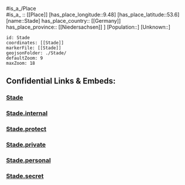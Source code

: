 ﻿---
location: [53.6,9.48] 
mapmarker: city
mapzoom: [7,12] 
type: City
tags:
- geo/City


SpocWebEntityId: 34501
isDeleted: false
confidential: public

---
#is_a_/Place  
#is_a_ :: [[Place]] 
[has_place_longitude::9.48] 
[has_place_latitude::53.6] 
[name::Stade] 
has_place_country:: [[Germany]]  
has_place_province:: [[Niedersachsen]] ] 
[Population::] 
[Unknown::] 


```leaflet
id: Stade
coordinates: [[Stade]] 
markerFile: [[Stade]] 
geojsonFolder: ./Stade/
defaultZoom: 9 
maxZoom: 18
```


## Confidential Links & Embeds: 

### [Stade](/_public/Earth/Continent/Europe/Europe~Central/Germany/Germany~West/Niedersachsen/counties~Niedersachsen/Stade.md) 

### [Stade.internal](/_internal/Earth/Continent/Europe/Europe~Central/Germany/Germany~West/Niedersachsen/counties~Niedersachsen/Stade.internal.md) 

### [Stade.protect](/_protect/Earth/Continent/Europe/Europe~Central/Germany/Germany~West/Niedersachsen/counties~Niedersachsen/Stade.protect.md) 

### [Stade.private](/_private/Earth/Continent/Europe/Europe~Central/Germany/Germany~West/Niedersachsen/counties~Niedersachsen/Stade.private.md) 

### [Stade.personal](/_personal/Earth/Continent/Europe/Europe~Central/Germany/Germany~West/Niedersachsen/counties~Niedersachsen/Stade.personal.md) 

### [Stade.secret](/_secret/Earth/Continent/Europe/Europe~Central/Germany/Germany~West/Niedersachsen/counties~Niedersachsen/Stade.secret.md) 
